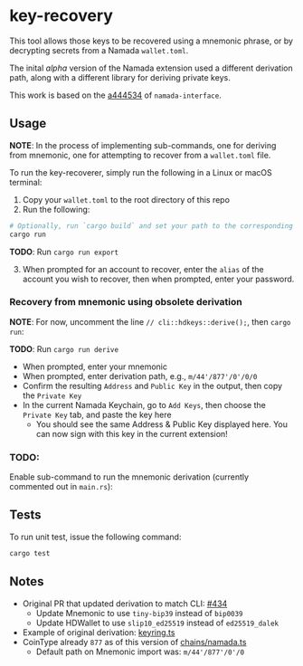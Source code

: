 # key-recovery

This tool allows those keys to be recovered using a mnemonic phrase, or by decrypting secrets from a Namada `wallet.toml`.

The inital _alpha_ version of the Namada extension used a different derivation path, along with a different library for deriving
private keys.

This work is based on the [a444534](https://github.com/anoma/namada-interface/tree/a444534f181f48a93f8ffda1ea65bc7b41d310b6/) of `namada-interface`.

## Usage

**NOTE**: In the process of implementing sub-commands, one for deriving from mnemonic, one for attempting to
recover from a `wallet.toml` file.

To run the key-recoverer, simply run the following in a Linux or macOS terminal:

1. Copy your `wallet.toml` to the root directory of this repo
2. Run the following:

```bash
# Optionally, run `cargo build` and set your path to the corresponding binary in `target/`
cargo run
```

**TODO**: Run `cargo run export`

3. When prompted for an account to recover, enter the `alias` of the account you wish to recover, then when
   prompted, enter your password.

### Recovery from mnemonic using obsolete derivation

**NOTE**: For now, uncomment the line `// cli::hdkeys::derive();`, then `cargo run`:

**TODO**: Run `cargo run derive`

- When prompted, enter your mnemonic
- When prompted, enter derivation path, e.g., `m/44'/877'/0'/0/0`
- Confirm the resulting `Address` and `Public Key` in the output, then copy the `Private Key`
- In the current Namada Keychain, go to `Add Keys`, then choose the `Private Key` tab, and paste the key here
  - You should see the same Address & Public Key displayed here. You can now sign with this key in the current extension!

### TODO:

Enable sub-command to run the mnemonic derivation (currently commented out in `main.rs`):

## Tests

To run unit test, issue the following command:

```bash
cargo test
```

## Notes

- Original PR that updated derivation to match CLI: [#434](https://github.com/anoma/namada-interface/pull/434)
  - Update Mnemonic to use `tiny-bip39` instead of `bip0039`
  - Update HDWallet to use `slip10_ed25519` instead of `ed25519_dalek`
- Example of original derivation: [keyring.ts](https://github.com/anoma/namada-interface/blob/d0a9da882943925d5b8f88af8a894a99d9e49a13/apps/extension/src/background/keyring/keyring.ts#L234)
- CoinType already `877` as of this version of [chains/namada.ts](https://github.com/anoma/namada-interface/blob/d0a9da882943925d5b8f88af8a894a99d9e49a13/packages/chains/src/chains/namada.ts#L21)
  - Default path on Mnemonic import was: `m/44'/877'/0'/0`
